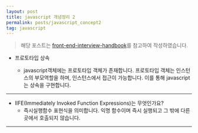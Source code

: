 ```yaml
---
layout: post
title: javascript 개념정리 2
permalink: posts/javascript_concept2
tag: javascript
---
```


> 해당 포스트는 [front-end-interview-handbook](https://github.com/yangshun/front-end-interview-handbook/blob/master/Translations/Korean/questions/javascript-questions.md#%ED%94%84%EB%A1%9C%ED%86%A0%ED%83%80%EC%9E%85-%EC%83%81%EC%86%8D%EC%9D%B4-%EC%96%B4%EB%96%BB%EA%B2%8C-%EC%9E%91%EB%8F%99%ED%95%98%EB%8A%94%EC%A7%80-%EC%84%A4%EB%AA%85%ED%95%98%EC%84%B8%EC%9A%94)를 참고하여 작성하였습니다.

- 프로토타입 상속

  - javascript객체에는 프로토타입 객체가 존재합니다. 프로토타입 객체는 인스턴스의 부모역할을 하며, 인스턴스에서 접근이 가능합니다. 이를 통해 javascript는 상속을 구현합니다.

---

- IIFE(Immediately Invoked Function Expressions)는 무엇인가요?
  - 즉시실행함수 표현식을 의미합니다. 익명 함수이며 즉시 실행되고 그 밖에 다른 곳에서 호출되지 않습니다.

---
